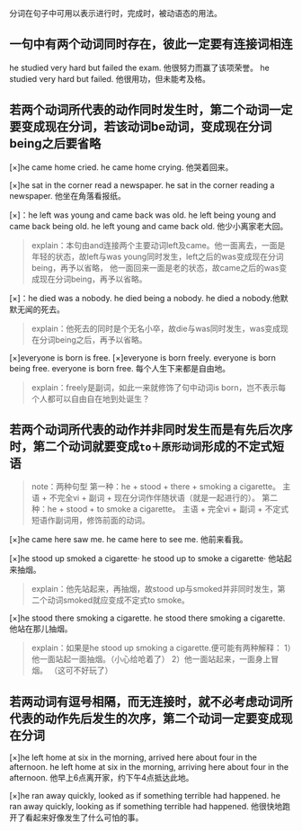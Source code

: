 分词在句子中可用以表示进行时，完成时，被动语态的用法。

## 一句中有两个动词同时存在，彼此一定要有连接词相连
he studied very hard but failed the exam. 他很努力而赢了该项荣誉。
he studied very hard but failed. 他很用功，但未能考及格。

## 若两个动词所代表的动作同时发生时，第二个动词一定要变成现在分词，若该动词be动词，变成现在分词being之后要省略
[×]he came home cried.
he came home crying. 他哭着回来。

[×]he sat in the corner read a newspaper. 
he sat in the corner reading a newspaper. 他坐在角落看报纸。

[×]：he left was young and came back was old. 
he left being young and came back being old.
he left young and came back old. 他少小离家老大回。
> explain：本句由and连接两个主要动词left及came。他一面离去，一面是年轻的状态，故left与was young同时发生，left之后的was变成现在分词being，再予以省略，
他一面回来一面是老的状态，故came之后的was变成现在分词being，再予以省略。

[×]：he died was a nobody. 
he died being a nobody.
he died a nobody.他默默无闻的死去。
> explain：他死去的同时是个无名小卒，故die与was同时发生，was变成现在分词being之后，再予以省略。

[×]everyone is born is free.
[×]everyone is born freely.
everyone is born being free.
everyone is born free. 每个人生下来都是自由地。
> explain：freely是副词，如此一来就修饰了句中动词is born，岂不表示每个人都可以自由自在地到处诞生？

## 若两个动词所代表的动作并非同时发生而是有先后次序时，第二个动词就要变成`to＋原形动词`形成的不定式短语
> note：两种句型
第一种：he + stood + there + smoking a cigarette。
主语 + 不完全vi + 副词 + 现在分词作伴随状语（就是一起进行的）。
第二种：he + stood + to smoke a cigarette。
主语 + 完全vi + 副词 + 不定式短语作副词用，修饰前面的动词。

[×]he came here saw me.
he came here to see me. 他前来看我。

[×]he stood up smoked a cigarette·
he stood up to smoke a cigarette· 他站起来抽烟。
> explain：他先站起来，再抽烟，故stood up与smoked并非同时发生，第二个动词smoked就应变成不定式to smoke。

[×]he stood there smoking a cigarette.
he stood there smoking a cigarette. 他站在那儿抽烟。
> explain：如果是he stood up smoking a cigarette.便可能有两种解释：
1）他一面站起一面抽烟。（小心给呛着了）
2）他一面站起来，一面身上冒烟。 （这可不好玩了）

## 若两动词有逗号相隔，而无连接时，就不必考虑动词所代表的动作先后发生的次序，第二个动词一定要变成现在分词
[×]he left home at six in the morning, arrived here about four in the afternoon. 
he left home at six in the morning, arriving here about four in the afternoon. 他早上6点离开家，约下午4点抵达此地。

[×]he ran away quickly, looked as if something terrible had happened. 
he ran away quickly, looking as if something terrible had happened. 他很快地跑开了看起来好像发生了什么可怕的事。

